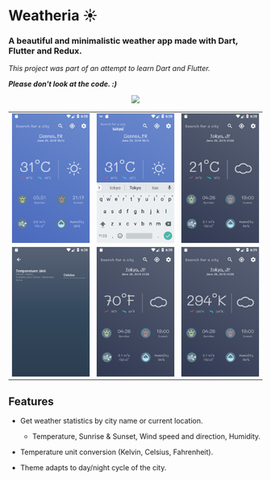 # Weatheria ☀️

### A beautiful and minimalistic weather app made with Dart, Flutter and Redux.

*This project was part of an attempt to learn Dart and Flutter.*

***Please don't look at the code. :)***

<p align="center">
<img src="screenshots/preview.gif"></img>
</p>


|   |   |   |
|---|---|---|
|![](screenshots/1.png)|![](screenshots/2.png)|![](screenshots/3.png)|
|![](screenshots/4.png)|![](screenshots/5.png)|![](screenshots/6.png)|


## Features

 * Get weather statistics by city name or current location.
    * Temperature, Sunrise & Sunset, Wind speed and direction, Humidity.
  
 * Temperature unit conversion (Kelvin, Celsius, Fahrenheit).
 * Theme adapts to day/night cycle of the city.
